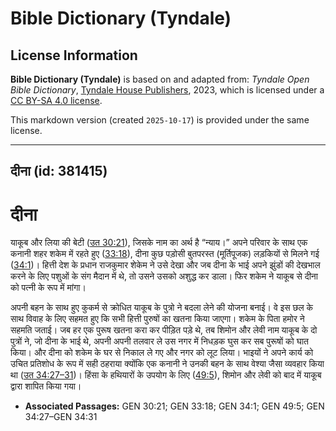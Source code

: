 # Bible Dictionary (Tyndale)

## License Information

**Bible Dictionary (Tyndale)** is based on and adapted from: _Tyndale Open Bible Dictionary_, [Tyndale House Publishers](https://tyndaleopenresources.com/), 2023, which is licensed under a [CC BY-SA 4.0 license](https://creativecommons.org/licenses/by-sa/4.0/legalcode.en).

This markdown version (created `2025-10-17`) is provided under the same license.



--------------------------------

## दीना (id: 381415)

दीना
====

याकूब और लिया की बेटी ([उत 30:21](https://ref.ly/Gen30:21)), जिसके नाम का अर्थ है “न्याय।” अपने परिवार के साथ एक कनानी शहर शकेम में रहते हुए ([33:18](https://ref.ly/Gen33:18)), दीना कुछ पड़ोसी बुतपरस्त (मूर्तिपूजक) लड़कियों से मिलने गई ([34:1](https://ref.ly/Gen34:1))। हित्ती देश के प्रधान राजकुमार शेकेम ने उसे देखा और जब दीना के भाई अपने झुंडों की देखभाल करने के लिए पशुओं के संग मैदान में थे, तो उसने उसको अशुद्ध कर डाला। फिर शकेम ने याकूब से दीना को पत्नी के रूप में मांगा।

अपनी बहन के साथ हुए कुकर्म से क्रोधित याकूब के पुत्रो ने बदला लेने की योजना बनाई। वे इस छल के साथ विवाह के लिए सहमत हुए कि सभी हित्ती पुरुषों का खतना किया जाएगा। शकेम के पिता हमोर ने सहमति जताई। जब हर एक पुरूष खतना करा कर पीड़ित पड़े थे, तब शिमोन और लेवी नाम याकूब के दो पुत्रों ने, जो दीना के भाई थे, अपनी अपनी तलवार ले उस नगर में निधड़क घुस कर सब पुरूषों को घात किया। और दीना को शकेम के घर से निकाल ले गए और नगर को लूट लिया। भाइयों ने अपने कार्य को उचित प्रतिशोध के रूप में सही ठहराया क्योंकि एक कनानी ने उनकी बहन के साथ वेश्या जैसा व्यवहार किया था ([उत 34:27–31](https://ref.ly/Gen34:27-Gen34:31))। हिंसा के हथियारों के उपयोग के लिए ([49:5](https://ref.ly/Gen49:5)), शिमोन और लेवी को बाद में याकूब द्वारा शापित किया गया।

* **Associated Passages:** GEN 30:21; GEN 33:18; GEN 34:1; GEN 49:5; GEN 34:27–GEN 34:31

